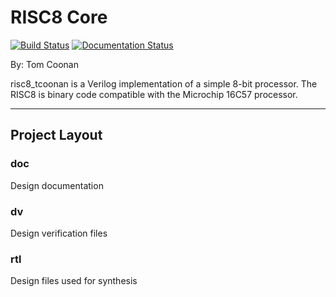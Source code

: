 # RISC8 Core

[![Build Status](https://dev.azure.com/collectivertl/Test/_apis/build/status/collectivertl.risc8_tcoonan?branchName=master)](https://dev.azure.com/collectivertl/Test/_build/latest?definitionId=2&branchName=master)
[![Documentation Status](https://readthedocs.org/projects/risc8-tcoonan/badge/?version=latest)](https://risc8-tcoonan.readthedocs.io/en/latest/?badge=latest)

By: Tom Coonan

risc8_tcoonan is a Verilog implementation of a simple 8-bit processor. The RISC8 is binary code compatible with the Microchip 16C57 processor.

---

## Project Layout 

### doc

Design documentation

### dv

Design verification files

### rtl

Design files used for synthesis
